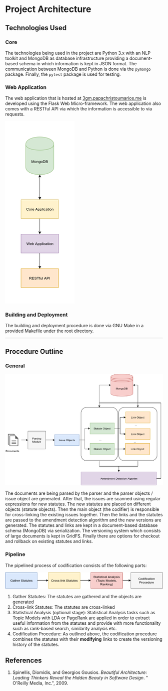 # Project Architecture

## Technologies Used

### Core

The technologies being used in the project are Python 3.x with an NLP toolkit and MongoDB as database infrastructure providing a document-based schema in which information is kept in JSON format. The communication between MongoDB and Python is done via the `pymongo` package. Finally, the `pytest` package is used for testing.

 ### Web Application

The web application that is hosted at [3gm.papachristoumarios.me](http://3gm.papachristoumarios.me) is developed using the Flask Web Micro-framework. The web application also comes with a RESTful API via which the information is accessible to via requests. 

![](architecture/1.png)

### Building and Deployment

The building and deployment procedure is done via GNU Make in a provided Makefile under the root directory.

---

## Procedure Outline  

### General

 ![](architecture/2.png)



The documents are being parsed by the parser and the parser objects / issue object are generated. After that, the issues are scanned using regular expressions for new statutes. The new statutes are placed on different objects (statute objects). Then the main object (the codifier) is responsible for cross-linking the existing issues together. Then the links and the statutes are passed to the amendment detection algorithm and the new versions are generated. The statutes and links are kept in a document-based database schema  (MongoDB) via serialization. The versioning system which consists of large documents is kept in GridFS. Finally there are options for checkout and rollback on existing statutes and links. 

### Pipeline

The pipelined process of codification consists of the following parts: 



![](architecture/3.png)





1. Gather Statutes: The statutes are gathered and the objects are generated
2. Cross-link Statutes: The statutes are cross-linked
3. Statistical Analysis (optional stage): Statistical Analysis tasks such as Topic Models with LDA or PageRank are applied in order to extract useful information from the statutes and provide with more functionality such as rank-based search, similarity analysis etc. 
4.  Codification Procedure: As outlined above, the codification procedure combines the statutes with their **modifying** links to create the versioning history of the statutes. 



## References

1. Spinellis, Diomidis, and Georgios Gousios. *Beautiful Architecture: Leading Thinkers Reveal the Hidden Beauty in Software Design*. " O'Reilly Media, Inc.", 2009.

 